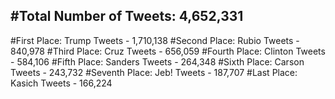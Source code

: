 #Total Number of Tweets: 4,652,331 
---
#First Place: Trump Tweets - 1,710,138
#Second Place: Rubio Tweets - 840,978
#Third Place: Cruz Tweets - 656,059
#Fourth Place: Clinton Tweets - 584,106
#Fifth Place: Sanders Tweets - 264,348
#Sixth Place: Carson Tweets - 243,732
#Seventh Place: Jeb! Tweets - 187,707
#Last Place: Kasich Tweets - 166,224

